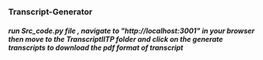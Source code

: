### Transcript-Generator
##### run Src_code.py file , navigate to "http://localhost:3001" in your browser then move to the TranscriptIITP folder and click on the generate transcripts to download the pdf format of transcript
